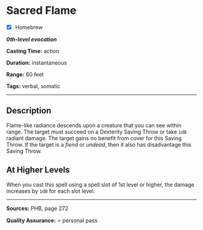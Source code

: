 # Sacred Flame

- [x] Homebrew

***0th-level evocation***

**Casting Time:** action

**Duration:** instantaneous

**Range:** 60 feet

**Tags:** verbal, somatic

---

## Description
Flame-like radiance descends upon a creature that you can see within range.
The target must succeed on a Dexterity Saving Throw or take `1d8` radiant damage.
The target gains no benefit from cover for this Saving Throw.
If the target is a *fiend* or *undead*, then it also has disadvantage this Saving Throw.

## At Higher Levels
When you cast this spell using a spell slot of 1st level or higher, the damage increases by `1d8` for each slot level.

---

**Sources:** PHB, page 272

**Quality Assurance:** :star: personal pass
